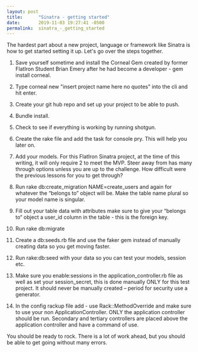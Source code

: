 ```yaml
---
layout: post
title:      "Sinatra - getting started"
date:       2019-11-03 19:27:41 -0500
permalink:  sinatra_-_getting_started
---
```



The hardest part about a new project, language or framework like Sinatra is how to get started setting it up. Let's go over the steps together. 


1. Save yourself sometime and install the Corneal Gem created by former FlatIron Student Brian 
Emery after he had become a developer - gem install corneal.

2. Type corneal new "insert project name here no quotes" into the cli and hit enter.

3. Create your git hub repo and set up your project to be able to push.

4. Bundle install.

5. Check to see if everything is working by running shotgun.

6. Create the rake file and add the task for console pry. This will help you later on. 

7. Add your models. For this FlatIron Sinatra project, at the time of this writing, it will only require 2 to meet the MVP. Steer away from has many through options unless you are up to the challenge. How difficult were the previous lessons for you to get through?

8. Run rake db:create_migration NAME=create_users and again for whatever the “belongs to” object will be.  Make the table name plural so your model name is singular. 

9. Fill out your table data with attributes make sure to give your “belongs to“ object a user_id column in the table - this is the foreign key.

10. Run rake db:migrate

11. Create a db:seeds.rb file and use the faker gem instead of manually creating data so you get moving faster.

12. Run rake:db:seed with your data so you can test your models, session etc. 

13. Make sure you enable:sessions in the application_controller.rb file as well as set your session_secret, this is done manually ONLY for this test project. It should never be manually created – period for security use a generator.
14. In the config rackup file add -  use Rack::MethodOverride and make sure to use your non ApplicationController. ONLY the application controller should be run. Secondary and tertiary controllers are placed above the application controller and have a command of use. 

You should be ready to rock. There is a lot of work ahead, but you should be able to get going without many errors. 


